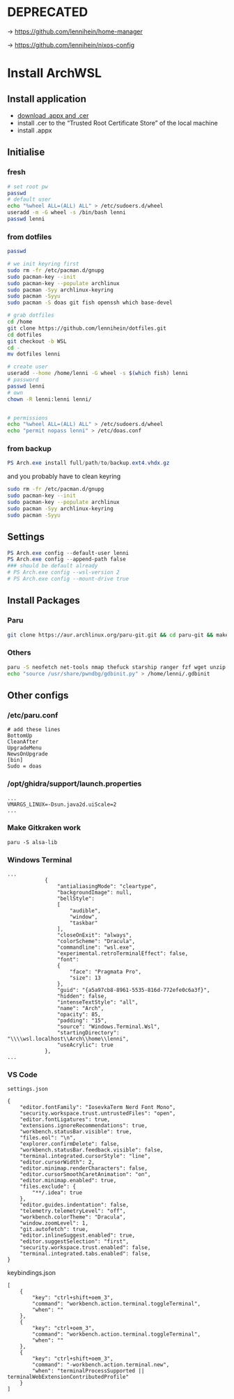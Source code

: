 # DEPRECATED

-> https://github.com/lennihein/home-manager

-> https://github.com/lennihein/nixos-config

# Install ArchWSL

## Install application

- [download .appx and .cer](https://github.com/yuk7/ArchWSL/releases)
- install .cer to the “Trusted Root Certificate Store” of the local machine
- install .appx

## Initialise

### fresh

```bash
# set root pw
passwd
# default user
echo "%wheel ALL=(ALL) ALL" > /etc/sudoers.d/wheel
useradd -m -G wheel -s /bin/bash lenni
passwd lenni
```

### from dotfiles

```bash
passwd

# we init keyring first
sudo rm -fr /etc/pacman.d/gnupg
sudo pacman-key --init
sudo pacman-key --populate archlinux
sudo pacman -Syy archlinux-keyring
sudo pacman -Syyu
sudo pacman -S doas git fish openssh which base-devel

# grab dotfiles
cd /home
git clone https://github.com/lennihein/dotfiles.git
cd dotfiles
git checkout -b WSL
cd -
mv dotfiles lenni

# create user
useradd --home /home/lenni -G wheel -s $(which fish) lenni
# password
passwd lenni
# own
chown -R lenni:lenni lenni/


# permissions
echo "%wheel ALL=(ALL) ALL" > /etc/sudoers.d/wheel
echo "permit nopass lenni" > /etc/doas.conf
```

### from backup

```powershell
PS Arch.exe install full/path/to/backup.ext4.vhdx.gz
```

and you probably have to clean keyring

```bash
sudo rm -fr /etc/pacman.d/gnupg
sudo pacman-key --init
sudo pacman-key --populate archlinux
sudo pacman -Syy archlinux-keyring
sudo pacman -Syyu
```

## Settings

```powershell
PS Arch.exe config --default-user lenni
PS Arch.exe config --append-path false
### should be default already
# PS Arch.exe config --wsl-version 2
# PS Arch.exe config --mount-drive true
```

## Install Packages

### Paru 
```bash
git clone https://aur.archlinux.org/paru-git.git && cd paru-git && makepkg -si --noconfirm && cd ../ && rm paru-git -rf
```

### Others

```bash
paru -S neofetch net-tools nmap thefuck starship ranger fzf wget unzip bat nushell traceroute btop gotop-bin cmake gdb pwndbg
echo "source /usr/share/pwndbg/gdbinit.py" > /home/lenni/.gdbinit
```

## Other configs

### /etc/paru.conf

```
# add these lines
BottomUp
CleanAfter
UpgradeMenu
NewsOnUpgrade
[bin]
Sudo = doas
```

### /opt/ghidra/support/launch.properties

```
...
VMARGS_LINUX=-Dsun.java2d.uiScale=2
...
```

### Make Gitkraken work

```
paru -S alsa-lib
```

### Windows Terminal

```
...
            {
                "antialiasingMode": "cleartype",
                "backgroundImage": null,
                "bellStyle": 
                [
                    "audible",
                    "window",
                    "taskbar"
                ],
                "closeOnExit": "always",
                "colorScheme": "Dracula",
                "commandline": "wsl.exe",
                "experimental.retroTerminalEffect": false,
                "font": 
                {
                    "face": "Pragmata Pro",
                    "size": 13
                },
                "guid": "{a5a97cb8-8961-5535-816d-772efe0c6a3f}",
                "hidden": false,
                "intenseTextStyle": "all",
                "name": "Arch",
                "opacity": 85,
                "padding": "15",
                "source": "Windows.Terminal.Wsl",
                "startingDirectory": "\\\\wsl.localhost\\Arch\\home\\lenni",
                "useAcrylic": true
            },
...
```

### VS Code

`settings.json`
```
{
    "editor.fontFamily": "IosevkaTerm Nerd Font Mono",
    "security.workspace.trust.untrustedFiles": "open",
    "editor.fontLigatures": true,
    "extensions.ignoreRecommendations": true,
    "workbench.statusBar.visible": true,
    "files.eol": "\n",
    "explorer.confirmDelete": false,
    "workbench.statusBar.feedback.visible": false,
    "terminal.integrated.cursorStyle": "line",
    "editor.cursorWidth": 2,
    "editor.minimap.renderCharacters": false,
    "editor.cursorSmoothCaretAnimation": "on",
    "editor.minimap.enabled": true,
    "files.exclude": {
        "**/.idea": true
    },
    "editor.guides.indentation": false,
    "telemetry.telemetryLevel": "off",
    "workbench.colorTheme": "Dracula",
    "window.zoomLevel": 1,
    "git.autofetch": true,
    "editor.inlineSuggest.enabled": true,
    "editor.suggestSelection": "first",
    "security.workspace.trust.enabled": false,
    "terminal.integrated.tabs.enabled": false,
}
```

keybindings.json
```
[
    {
        "key": "ctrl+shift+oem_3",
        "command": "workbench.action.terminal.toggleTerminal",
        "when": ""
    },
    {
        "key": "ctrl+oem_3",
        "command": "workbench.action.terminal.toggleTerminal",
        "when": ""
    },
    {
        "key": "ctrl+shift+oem_3",
        "command": "-workbench.action.terminal.new",
        "when": "terminalProcessSupported || terminalWebExtensionContributedProfile"
    }
]
```

